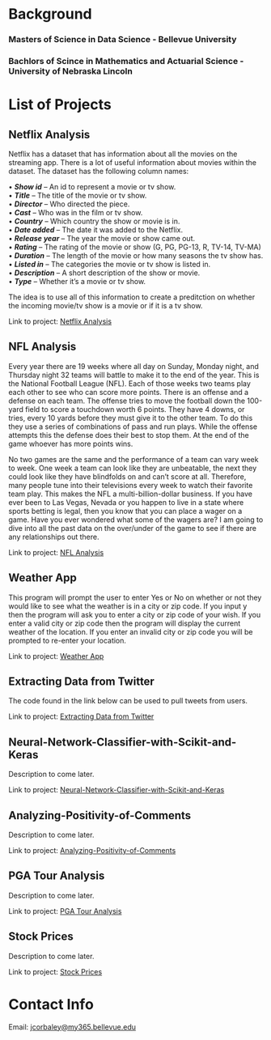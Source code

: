 # Background


### Masters of Science in Data Science - Bellevue University

### Bachlors of Scince in Mathematics and Actuarial Science - University of Nebraska Lincoln


# List of Projects


## Netflix Analysis 

Netflix has a dataset that has information about all the movies on the streaming app. There is a lot of useful information about movies within the dataset. The dataset has the following column names:

• ***Show id*** – An id to represent a movie or tv show.<br/>
• ***Title*** – The title of the movie or tv show.<br/>
• ***Director*** – Who directed the piece.<br/>
• ***Cast*** – Who was in the film or tv show.<br/>
• ***Country*** – Which country the show or movie is in.<br/>
• ***Date added*** – The date it was added to the Netflix.<br/>
• ***Release year*** – The year the movie or show came out.<br/>
• ***Rating*** – The rating of the movie or show (G, PG, PG-13, R, TV-14, TV-MA)<br/>
• ***Duration*** – The length of the movie or how many seasons the tv show has.<br/>
• ***Listed in*** – The categories the movie or tv show is listed in.<br/>
• ***Description*** – A short description of the show or movie.<br/>
• ***Type*** – Whether it’s a movie or tv show.

The idea is to use all of this information to create a preditction on whether the incoming movie/tv show is a movie or if it is a tv show.

Link to project: [Netflix Analysis](https://github.com/jcorbaley/Netflix-Analysis)

## NFL Analysis

Every year there are 19 weeks where all day on Sunday, Monday night, and Thursday night 32 teams will battle to make it to the end of the year. This is the National Football League (NFL). Each of those weeks two teams play each other to see who can score more points. There is an offense and a defense on each team. The offense tries to move the football down the 100-yard field to score a touchdown worth 6 points. They have 4 downs, or tries, every 10 yards before they must give it to the other team. To do this they use a series of combinations of pass and run plays. While the offense attempts this the defense does their best to stop them. At the end of the game whoever has more points wins.

No two games are the same and the performance of a team can vary week to week. One week a team can look like they are unbeatable, the next they could look like they have blindfolds on and can’t score at all. Therefore, many people tune into their televisions every week to watch their favorite team play. This makes the NFL a multi-billion-dollar business. If you have ever been to Las Vegas, Nevada or you happen to live in a state where sports betting is legal, then you know that you can place a wager on a game. Have you ever wondered what some of the wagers are? I am going to dive into all the past data on the over/under of the game to see if there are any relationships out there.

Link to project: [NFL Analysis](https://github.com/jcorbaley/NFL-Analysis)

## Weather App

This program will prompt the user to enter Yes or No on whether or not they would like to see what the weather is in a city or zip code. If you input y then the program will ask you to enter a city or zip code of your wish. If you enter a valid city or zip code then the program will display the current weather of the location. If you enter an invalid city or zip code you will be prompted to re-enter your location.

Link to project: [Weather App](https://github.com/jcorbaley/Weather-App)

## Extracting Data from Twitter

The code found in the link below can be used to pull tweets from users.

Link to project: [Extracting Data from Twitter](https://github.com/jcorbaley/Extracting-Data-from-Twitter)

## Neural-Network-Classifier-with-Scikit-and-Keras

Description to come later.

Link to project: [Neural-Network-Classifier-with-Scikit-and-Keras](https://github.com/jcorbaley/Neural-Network-Classifier-with-Scikit-and-Keras)

## Analyzing-Positivity-of-Comments

Description to come later.

Link to project: [Analyzing-Positivity-of-Comments](https://github.com/jcorbaley/Analyzing-Positivity-of-Comments)

## PGA Tour Analysis

Description to come later.

Link to project: [PGA Tour Analysis](https://github.com/jcorbaley/PGA-Tour-Analysis)

## Stock Prices

Description to come later.

Link to project: [Stock Prices](https://github.com/jcorbaley/Stock-Prices)


# Contact Info

Email: jcorbaley@my365.bellevue.edu
